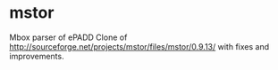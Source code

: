# mstor
Mbox parser of ePADD
Clone of http://sourceforge.net/projects/mstor/files/mstor/0.9.13/ with fixes and improvements.
